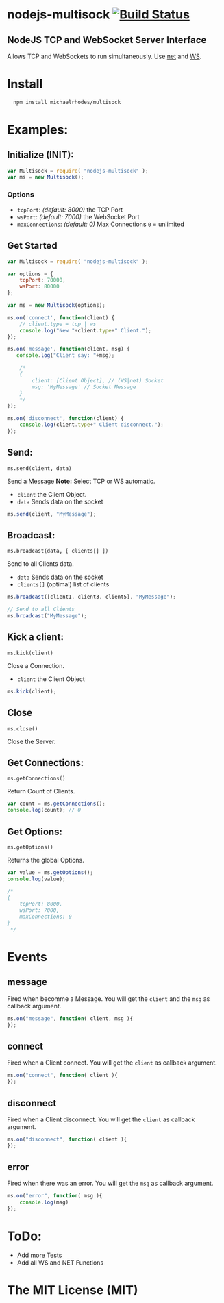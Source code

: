 nodejs-multisock [![Build Status](https://travis-ci.org/PKuebler/nodejs-multisock.svg?branch=master)](https://travis-ci.org/PKuebler/nodejs-multisock)
===========

## NodeJS TCP and WebSocket Server Interface

Allows TCP and WebSockets to run simultaneously. Use [net](http://nodejs.org/api/net.html) and [WS](https://github.com/websockets/ws).

# Install

```bash
  npm install michaelrhodes/multisock
```

# Examples:

## Initialize (INIT):

```js
var Multisock = require( "nodejs-multisock" );
var ms = new Multisock();
```

### Options

* `tcpPort`: *(default: 8000)* the TCP Port
* `wsPort`: *(default: 7000)* the WebSocket Port
* `maxConnections`: *(default: 0)* Max Connections `0` = unlimited

## Get Started

```js
var Multisock = require( "nodejs-multisock" );

var options = {
    tcpPort: 70000,
    wsPort: 80000
};

var ms = new Multisock(options);

ms.on('connect', function(client) {
    // client.type = tcp | ws
    console.log("New "+client.type+" Client.");
});

ms.on('message', function(client, msg) {
   console.log("Client say: "+msg);

    /*
    {
        client: [Client Object], // (WS|net) Socket
        msg: 'MyMessage' // Socket Message
    }
    */
});

ms.on('disconnect', function(client) {
    console.log(client.type+" Client disconnect.");
});
```

## Send:

`ms.send(client, data)`

Send a Message
**Note:** Select TCP or WS automatic.

* `client` the Client Object.
* `data` Sends data on the socket

```js
ms.send(client, "MyMessage");
```

## Broadcast:

`ms.broadcast(data, [ clients[] ])`

Send to all Clients data.

* `data` Sends data on the socket
* `clients[]` (optimal) list of clients 

```js
ms.broadcast([client1, client3, client5], "MyMessage");

// Send to all Clients
ms.broadcast("MyMessage");
```

## Kick a client:

`ms.kick(client)`

Close a Connection.

* `client` the Client Object

```js
ms.kick(client);
```

## Close

`ms.close()`

Close the Server.

## Get Connections:

`ms.getConnections()`

Return Count of Clients.

```js
var count = ms.getConnections();
console.log(count); // 0
```

## Get Options:

`ms.getOptions()`

Returns the global Options.

```js
var value = ms.getOptions();
console.log(value);

/*
{
    tcpPort: 8000,
    wsPort: 7000,
    maxConnections: 0
}
 */
```

# Events

## message

Fired when becomme a Message.
You will get the `client` and the `msg` as callback argument.

```js
ms.on("message", function( client, msg ){
});
```

## connect

Fired when a Client connect.
You will get the `client` as callback argument.

```js
ms.on("connect", function( client ){
});
```

## disconnect

Fired when a Client disconnect.
You will get the `client` as callback argument.

```js
ms.on("disconnect", function( client ){
});
```

## error

Fired when there was an error.
You will get the `msg` as callback argument.

```js
ms.on("error", function( msg ){
    console.log(msg)
});
```

# ToDo:
* Add more Tests
* Add all WS and NET Functions

# The MIT License (MIT)


